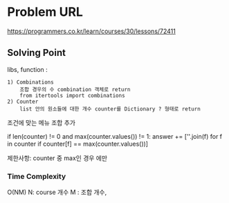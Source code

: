 # Problem URL

https://programmers.co.kr/learn/courses/30/lessons/72411

## Solving Point

libs, function :

    1) Combinations
        조합 경우의 수 combination 객체로 return
        from itertools import combinations
    2) Counter
        list 안의 원소들에 대한 개수 counter를 Dictionary ? 형태로 return

조건에 맞는 메뉴 조합 추가

if len(counter) != 0 and max(counter.values()) != 1:
answer += [''.join(f) for f in counter if counter[f] == max(counter.values())]

제한사항: counter 중 max인 경우 에만

### Time Complexity

O(NM) N: course 개수 M : 조합 개수,
